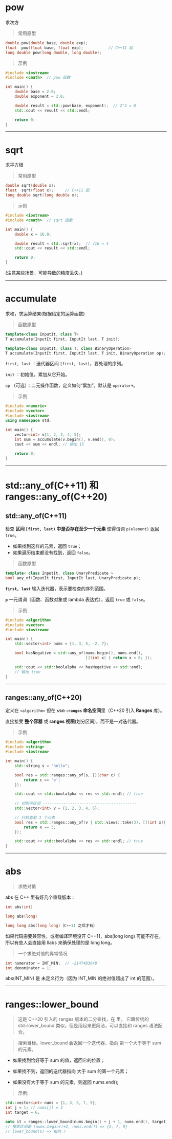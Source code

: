 #

# pow

求次方

> 常用原型

```c++
double pow(double base, double exp);
float  pow(float base, float exp);           // C++11 起
long double pow(long double, long double);
```

> 示例

```c++
#include <iostream>
#include <cmath>  // pow 函数

int main() {
    double base = 2.0;
    double exponent = 3.0;

    double result = std::pow(base, exponent);  // 2^3 = 8
    std::cout << result << std::endl;

    return 0;
}

```

---

# sqrt

求平方根

> 常用原型

```c++
double sqrt(double x);
float  sqrt(float x);     // C++11 起
long double sqrt(long double x);
```

> 示例

```c++
#include <iostream>
#include <cmath>  // sqrt 函数

int main() {
    double x = 16.0;

    double result = std::sqrt(x);  // √16 = 4
    std::cout << result << std::endl;

    return 0;
}
```

(注意某些场景，可能导致的精度丢失。)

---

# accumulate

求和，求运算结果(根据给定的运算函数)

> 函数原型

```c++
template<class InputIt, class T>
T accumulate(InputIt first, InputIt last, T init);

template<class InputIt, class T, class BinaryOperation>
T accumulate(InputIt first, InputIt last, T init, BinaryOperation op);
```

`first, last` ：迭代器区间 `[first, last)`，要处理的序列。

`init` ：初始值，累加从它开始。

`op` （可选）：二元操作函数，定义如何“累加”。默认是 `operator+`。

> 示例

```c++
#include <numeric>
#include <vector>
#include <iostream>
using namespace std;

int main() {
    vector<int> v{1, 2, 3, 4, 5};
    int sum = accumulate(v.begin(), v.end(), 0);
    cout << sum << endl; // 输出 15
    
	return 0;
}
```

---

# std::any_of(C++11) 和 ranges::any_of(C++20) 

## std::any_of(C++11)

检查 **区间 `[first, last)` 中是否存在至少一个元素** 使得谓词 `p(element)` 返回 `true`。

- 如果找到这样的元素，返回 `true`；
- 如果遍历结束都没有找到，返回 `false`。

> 函数原型

```C++
template< class InputIt, class UnaryPredicate >
bool any_of(InputIt first, InputIt last, UnaryPredicate p);
```

**`first, last`**
 输入迭代器，表示要检查的序列范围。

**`p`**
 一元谓词（函数、函数对象或 lambda 表达式），返回 `true` 或 `false`。

> 示例

```C++
#include <algorithm>
#include <vector>
#include <iostream>

int main() {
    std::vector<int> nums = {1, 3, 5, -2, 7};

    bool hasNegative = std::any_of(nums.begin(), nums.end(),
                                   [](int x) { return x < 0; });

    std::cout << std::boolalpha << hasNegative << std::endl; 
    // 输出 true
}
```

---

## ranges::any_of(C++20) 

定义在 `<algorithm>` 但在 **`std::ranges` 命名空间**里（C++20 引入 **Ranges** 库）。

直接接受 **整个容器** 或 **ranges 视图**(划分区间)，而不是一对迭代器。

> 示例

```C++
#include <algorithm>
#include <string>
#include <iostream>

int main() {
    std::string s = "hello";

    bool res = std::ranges::any_of(s, [](char c) {
        return c == 'e';
    });

    std::cout << std::boolalpha << res << std::endl; // true
    
    // 切割子区间 -----------------------------------------
    std::vector<int> v = {1, 2, 3, 4, 5};

    // 只检查前 3 个元素
    bool res = std::ranges::any_of(v | std::views::take(3), [](int x){
        return x == 3;
    });

    std::cout << std::boolalpha << res << std::endl; // true
}
```

---

# abs

> 求绝对值

abs 在 C++ 里有好几个重载版本：

```C++
int abs(int)

long abs(long)

long long abs(long long)（C++11 之后才有）
```

如果代码需要兼容性，或者编译环境没开 C++11，abs(long long) 可能不存在。
所以有些人会直接用 llabs 来确保处理的是 long long。

> 一个求绝对值的异常情况

```C++
int numerator = INT_MIN;  // -2147483648
int denominator = 1;
```

abs(INT_MIN) 是 未定义行为（因为 INT_MIN 的绝对值超出了 int 的范围）。

---

# ranges::lower_bound

> 这是 C++20 引入的 ranges 版本的二分查找，在 <algorithm> 里。
> 它跟传统的 std::lower_bound 类似，但是用起来更简洁，可以直接和 ranges 语法配合。

> 搜索目标。lower_bound 会返回一个迭代器，指向 第一个大于等于 sum 的元素。

- 如果找到恰好等于 sum 的值，返回它的位置；

- 如果找不到，返回的迭代器指向 大于 sum 的第一个元素；

- 如果没有大于等于 sum 的元素，则返回 nums.end();

> 示例:

```c++
std::vector<int> nums = {1, 3, 5, 7, 9};
int j = 1; // nums[j] = 3
int target = 6;

auto it = ranges::lower_bound(nums.begin() + j + 1, nums.end(), target);
// 搜索区间是 [nums.begin()+2, nums.end()) => {5, 7, 9}
// lower_bound(6) => 指向 7
```